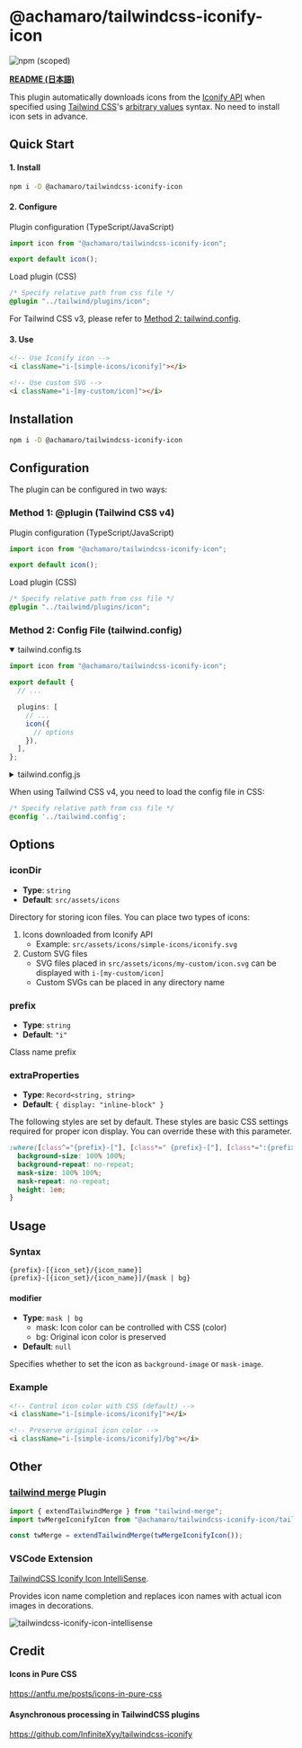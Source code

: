 # @achamaro/tailwindcss-iconify-icon

![npm (scoped)](https://img.shields.io/npm/v/@achamaro/tailwindcss-iconify-icon)

[Tailwind CSS]: https://tailwindcss.com/
[arbitrary values]: https://tailwindcss.com/docs/adding-custom-styles#using-arbitrary-values
[Iconify API]: https://iconify.design/docs/api/
[tailwind merge]: https://github.com/dcastil/tailwind-merge

[**README (日本語)**](README_ja.md)

This plugin automatically downloads icons from the [Iconify API] when specified using [Tailwind CSS]'s [arbitrary values] syntax. No need to install icon sets in advance.

## Quick Start

#### 1. Install

```sh
npm i -D @achamaro/tailwindcss-iconify-icon
```

#### 2. Configure

Plugin configuration (TypeScript/JavaScript)

```typescript
import icon from "@achamaro/tailwindcss-iconify-icon";

export default icon();
```

Load plugin (CSS)

```css
/* Specify relative path from css file */
@plugin "../tailwind/plugins/icon";
```

For Tailwind CSS v3, please refer to [Method 2: tailwind.config](#method-2-config-file-tailwindconfig).

#### 3. Use

```html
<!-- Use Iconify icon -->
<i className="i-[simple-icons/iconify]"></i>

<!-- Use custom SVG -->
<i className="i-[my-custom/icon]"></i>
```

## Installation

```sh
npm i -D @achamaro/tailwindcss-iconify-icon
```

## Configuration

The plugin can be configured in two ways:

### Method 1: @plugin (Tailwind CSS v4)

Plugin configuration (TypeScript/JavaScript)

```typescript
import icon from "@achamaro/tailwindcss-iconify-icon";

export default icon();
```

Load plugin (CSS)

```css
/* Specify relative path from css file */
@plugin "../tailwind/plugins/icon";
```

### Method 2: Config File (tailwind.config)

<details open>
<summary>tailwind.config.ts</summary>

```typescript
import icon from "@achamaro/tailwindcss-iconify-icon";

export default {
  // ...

  plugins: [
    // ...
    icon({
      // options
    }),
  ],
};
```

</details>

<details>
<summary>tailwind.config.js</summary>

```javascript
/** @type {import('tailwindcss').Config} */
module.exports = {
  // ...

  plugins: [
    // ...
    require("@achamaro/tailwindcss-iconify-icon")(),
  ],
};
```

</details>

When using Tailwind CSS v4, you need to load the config file in CSS:

```css
/* Specify relative path from css file */
@config '../tailwind.config';
```

## Options

### iconDir

- **Type**: `string`
- **Default**: `src/assets/icons`

Directory for storing icon files. You can place two types of icons:

1. Icons downloaded from Iconify API
   - Example: `src/assets/icons/simple-icons/iconify.svg`
2. Custom SVG files
   - SVG files placed in `src/assets/icons/my-custom/icon.svg` can be displayed with `i-[my-custom/icon]`
   - Custom SVGs can be placed in any directory name

### prefix

- **Type**: `string`
- **Default**: `"i"`

Class name prefix

### extraProperties

- **Type**: `Record<string, string>`
- **Default**: `{ display: "inline-block" }`

The following styles are set by default.
These styles are basic CSS settings required for proper icon display.
You can override these with this parameter.

```css
:where([class^="{prefix}-["], [class*=" {prefix}-["], [class*=":{prefix}-["]) {
  background-size: 100% 100%;
  background-repeat: no-repeat;
  mask-size: 100% 100%;
  mask-repeat: no-repeat;
  height: 1em;
}
```

## Usage

### Syntax

```
{prefix}-[{icon_set}/{icon_name}]
{prefix}-[{icon_set}/{icon_name}]/{mask | bg}
```

#### modifier

- **Type**: `mask | bg`
  - mask: Icon color can be controlled with CSS (color)
  - bg: Original icon color is preserved
- **Default**: `null`

Specifies whether to set the icon as `background-image` or `mask-image`.

### Example

```html
<!-- Control icon color with CSS (default) -->
<i className="i-[simple-icons/iconify]"></i>

<!-- Preserve original icon color -->
<i className="i-[simple-icons/iconify]/bg"></i>
```

## Other

### [tailwind merge] Plugin

```typescript
import { extendTailwindMerge } from "tailwind-merge";
import twMergeIconifyIcon from "@achamaro/tailwindcss-iconify-icon/tailwind-merge-plugin";

const twMerge = extendTailwindMerge(twMergeIconifyIcon());
```

### VSCode Extension

[TailwindCSS Iconify Icon IntelliSense](https://marketplace.visualstudio.com/items?itemName=achamaro.tailwindcss-iconify-icon-intellisense).

Provides icon name completion and replaces icon names with actual icon images in decorations.

![tailwindcss-iconify-icon-intellisense](tailwindcss-iconify-icon-intellisense.png)

## Credit

#### Icons in Pure CSS

https://antfu.me/posts/icons-in-pure-css

#### Asynchronous processing in TailwindCSS plugins

https://github.com/InfiniteXyy/tailwindcss-iconify
